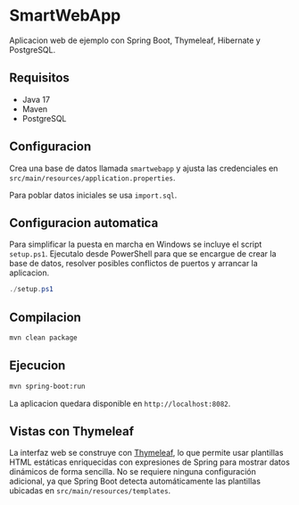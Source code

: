 # SmartWebApp

Aplicacion web de ejemplo con Spring Boot, Thymeleaf, Hibernate y PostgreSQL.

## Requisitos
- Java 17
- Maven
- PostgreSQL

## Configuracion
Crea una base de datos llamada `smartwebapp` y ajusta las credenciales en `src/main/resources/application.properties`.

Para poblar datos iniciales se usa `import.sql`.

## Configuracion automatica
Para simplificar la puesta en marcha en Windows se incluye el script
`setup.ps1`. Ejecutalo desde PowerShell para que se encargue de crear la
base de datos, resolver posibles conflictos de puertos y arrancar la
aplicacion.

```powershell
./setup.ps1
```

## Compilacion
```bash
mvn clean package
```

## Ejecucion
```bash
mvn spring-boot:run
```
La aplicacion quedara disponible en `http://localhost:8082`.

## Vistas con Thymeleaf
La interfaz web se construye con [Thymeleaf](https://www.thymeleaf.org/),
lo que permite usar plantillas HTML estáticas enriquecidas con expresiones de
Spring para mostrar datos dinámicos de forma sencilla. No se requiere ninguna
configuración adicional, ya que Spring Boot detecta automáticamente las
plantillas ubicadas en `src/main/resources/templates`.
